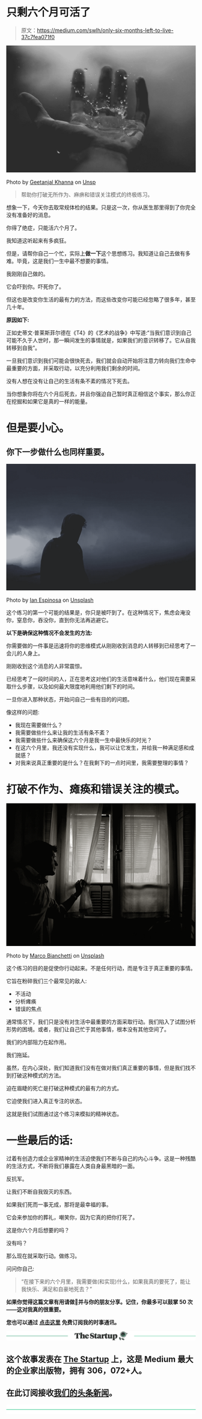 # 只剩六个月可活了

> 原文：<https://medium.com/swlh/only-six-months-left-to-live-37c7fea071f0>

![](img/cc69e4d2381c6b079a5e3443eaa57d06.png)

Photo by [Geetanjal Khanna](https://unsplash.com/photos/8CwoHpZe3qE?utm_source=unsplash&utm_medium=referral&utm_content=creditCopyText) on [Unsp](https://unsplash.com/search/photos/death?utm_source=unsplash&utm_medium=referral&utm_content=creditCopyText)

> 帮助你打破无所作为、麻痹和错误关注模式的终极练习。

想象一下，今天你去取常规体检的结果。只是这一次，你从医生那里得到了你完全没有准备好的消息。

你得了绝症，只能活六个月了。

我知道这听起来有多疯狂。

但是，请帮你自己一个忙，实际上**做一下**这个思想练习。我知道让自己去做有多难。毕竟，这是我们一生中最不想要的事情。

我刚刚自己做的。

它会吓到你。吓死你了。

但这也是改变你生活的最有力的方法，而这些改变你可能已经忽略了很多年，甚至几十年。

**原因如下:**

正如史蒂文·普莱斯菲尔德在《T4》的《艺术的战争》中写道:“当我们意识到自己可能不久于人世时，那一瞬间发生的事情就是，如果我们的意识转移了。它从自我转移到自我”。

一旦我们意识到我们可能会很快死去，我们就会自动开始将注意力转向我们生命中最重要的方面，并采取行动，以充分利用我们剩余的时间。

没有人想在没有让自己的生活有条不紊的情况下死去。

当你想象你将在六个月后死去，并且你强迫自己暂时真正相信这个事实，那么你正在挖掘和如果它是真的一样的能量。

# 但是要小心。

## 你下一步做什么也同样重要。

![](img/afbf66f37aa52702896e8df58764e138.png)

Photo by [Ian Espinosa](https://unsplash.com/photos/SrtIO_uBlVI?utm_source=unsplash&utm_medium=referral&utm_content=creditCopyText) on [Unsplash](https://unsplash.com/search/photos/death?utm_source=unsplash&utm_medium=referral&utm_content=creditCopyText)

这个练习的第一个可能的结果是，你只是被吓到了。在这种情况下，焦虑会淹没你，窒息你，吞没你，直到你无法再逃避它。

**以下是确保这种情况不会发生的方法:**

你需要做的一件事是迅速将你的思维模式从刚刚收到消息的人转移到已经思考了一会儿的人身上。

刚刚收到这个消息的人非常震惊。

已经思考了一段时间的人，正在思考这对他们的生活意味着什么，他们现在需要采取什么步骤，以及如何最大限度地利用他们剩下的时间。

一旦你进入那种状态，开始问自己一些有目的的问题。

像这样的问题:

*   我现在需要做什么？
*   我需要做些什么来让我的生活有条不紊？
*   我需要做些什么来确保这六个月是我一生中最快乐的时光？
*   在这六个月里，我还没有实现什么，我可以让它发生，并给我一种满足感和成就感？
*   对我来说真正重要的是什么？在我剩下的一点时间里，我需要整理的事情？

# 打破不作为、瘫痪和错误关注的模式。

![](img/f327264329515190cb5925e830fe3738.png)

Photo by [Marco Bianchetti](https://unsplash.com/photos/2xq9iscePyE?utm_source=unsplash&utm_medium=referral&utm_content=creditCopyText) on [Unsplash](https://unsplash.com/search/photos/dark?utm_source=unsplash&utm_medium=referral&utm_content=creditCopyText)

这个练习的目的是促使你行动起来。不是任何行动，而是专注于真正重要的事情。

它旨在粉碎我们三个最常见的敌人:

*   不活动
*   分析瘫痪
*   错误的焦点

通常情况下，我们只是没有对生活中最重要的方面采取行动。我们陷入了试图分析形势的困境。或者，我们让自己忙于其他事情，根本没有其他空间了。

我们的内部阻力在起作用。

我们拖延。

虽然，在内心深处，我们知道我们没有在做对我们真正重要的事情，但是我们找不到打破这种模式的方法。

迫在眉睫的死亡是打破这种模式的最有力的方式。

它迫使我们进入真正专注的状态。

这就是我们试图通过这个练习来模拟的精神状态。

# 一些最后的话:

过着有创造力或企业家精神的生活迫使我们不断与自己的内心斗争。这是一种残酷的生活方式，不断将我们暴露在人类自身最黑暗的一面。

反抗军。

让我们不断自我毁灭的东西。

如果我们死而一事无成，那将是最幸福的事。

它会来参加你的葬礼，嘲笑你，因为它真的把你打死了。

这是你六个月后想要的吗？

没有吗？

那么现在就采取行动。做练习。

问问你自己:

> “在接下来的六个月里，我需要做(和实现)什么，如果我真的要死了，能让我快乐、满足和自豪地死去？”

**如果你觉得这篇文章有用请做👏并与你的朋友分享。记住，你最多可以鼓掌 50 次——这对我真的很重要。**

**您也可以通过** [**点击这里**](https://mailchi.mp/b0d1e1fba452/struggle-first-thrive-later) **免费订阅我的时事通讯。**

[![](img/308a8d84fb9b2fab43d66c117fcc4bb4.png)](https://medium.com/swlh)

## 这个故事发表在 [The Startup](https://medium.com/swlh) 上，这是 Medium 最大的企业家出版物，拥有 306，072+人。

## 在此订阅接收[我们的头条新闻](http://growthsupply.com/the-startup-newsletter/)。

[![](img/b0164736ea17a63403e660de5dedf91a.png)](https://medium.com/swlh)